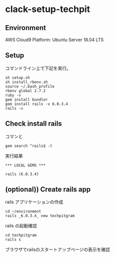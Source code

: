 # clack-setup-techpit

## Environment
AWS Cloud9
Platform: Ubuntu Server 18.04 LTS

## Setup
コマンドライン上で下記を実行。
```
sh setup.sh
sh install_rbenv.sh
source ~/.bash_profile
rbenv global 2.7.2
ruby -v
gem install bundler
gem install rails -v 6.0.3.4
rails -v
```

## Check install rails
コマンと
```
gem search ^rails$ -l
```

実行結果
```
*** LOCAL GEMS ***

rails (6.0.3.4)
```

## (optional)) Create rails app

rails アプリケーションの作成
```
cd ~/environment
rails _6.0.3.4_ new techpitgram
```

rails の起動確認
```
cd techpitgram
rails s
```

ブラウザでrailsのスタートアップページの表示を確認

